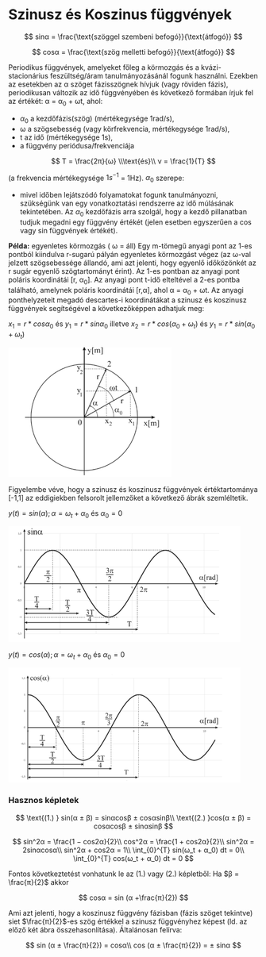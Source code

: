 # Szinusz és Koszinus függvények

$$
sinα = \frac{\text{szöggel szembeni befogó}}{\text{átfogó}}
$$

$$
cosα = \frac{\text{szög melletti befogó}}{\text{átfogó}}
$$

Periodikus függvények, amelyeket főleg a körmozgás és a kvázi-stacionárius feszültség/áram tanulmányozásánál fogunk használni. 
Ezekben az esetekben az α szöget fázisszögnek hívjuk (vagy röviden fázis), periodikusan
változik az idő függvényében és következő formában írjuk fel az értékét: α = α$_0$ + ωt, ahol:

- $α_0$ a kezdőfázis(szög) (mértékegysége 1rad/s),
- ω a szögsebesség (vagy körfrekvencia, mértékegysége 1rad/s),
- t az idő (mértékegysége 1s),
- a függvény periódusa/frekvenciája

$$
T = \frac{2π}{ω} \\\text{és}\\ ν = \frac{1}{T}
$$

(a frekvencia mértékegysége $1s^{− 1}$ = 1Hz).
$α_0$ szerepe:

- mivel időben lejátszódó folyamatokat fogunk tanulmányozni, szükségünk van egy
vonatkoztatási rendszerre az idő múlásának tekintetében. Az $α_0$ kezdőfázis arra
szolgál, hogy a kezdő pillanatban tudjuk megadni egy függvény értékét (jelen
esetben egyszerűen a cos vagy sin függvények értékét).

**Példa:** egyenletes körmozgás ( ω = áll)
Egy m-tömegű anyagi pont az 1-es pontból kiindulva r-sugarú pályán egyenletes körmozgást végez (az ω-val jelzett szögsebessége állandó, ami azt jelenti, hogy egyenlő időközönkét az r sugár egyenlő szögtartományt érint). Az 1-es pontban az anyagi pont poláris koordinátái [r, α$_0$]. Az anyagi pont t-idő elteltével a 2-es pontba található, amelynek poláris koordinátái [r,α], ahol α = α$_0$ + ωt.
Az anyagi ponthelyzeteit megadó descartes-i koordinátákat a szinusz és koszinusz függvények
segítségével a következőképpen adhatjuk meg:

$x_1 = r*cosα_0 \text{ és } y_1 = r*sinα_0$
illetve
$x_2 = r*cos(α_0 + ω_t) \text{ és }
 y_1 = r*sin(α_0 + ω_t)$

![Screenshot from 2023-11-12 16-38-52.png](Szinusz%20e%CC%81s%20Koszinus%20fu%CC%88ggve%CC%81nyek/Screenshot_from_2023-11-12_16-38-52.png)

Figyelembe véve, hogy a szinusz és koszinusz függvények értéktartománya [-1,1] az
eddigiekben felsorolt jellemzőket a következő ábrák szemléltetik.

$y(t) = sin(α); α = ω_t + α_0\text{ és } α_0 = 0$

![Screenshot from 2023-11-12 16-42-17.png](Szinusz%20e%CC%81s%20Koszinus%20fu%CC%88ggve%CC%81nyek/Screenshot_from_2023-11-12_16-42-17.png)

$y(t) = cos(α); α = ω_t + α_0 \text{ és } α_0 = 0$

![Screenshot from 2023-11-12 17-51-49.png](Szinusz%20e%CC%81s%20Koszinus%20fu%CC%88ggve%CC%81nyek/Screenshot_from_2023-11-12_17-51-49.png)

### Hasznos képletek

$$
\text{(1.) } sin(α ± β) = sinαcosβ ± cosαsinβ\\
\text{(2.) }cos(α ± β) = cosαcosβ ± sinαsinβ
$$

$$
sin^2α = \frac{1 − cos2α}{2}\\
cos^2α = \frac{1 + cos2α}{2}\\
sin^2α = 2sinαcosα\\
sin^2α + cos2α = 1\\
\int_{0}^{T} sin(ω_t + α_0) dt = 0\\
\int_{0}^{T} cos(ω_t + α_0) dt = 0
$$

Fontos következtetést vonhatunk le az (1.) vagy (2.) képletből:
Ha $β = \frac{π}{2}$ akkor

$$
cosα = sin (α +\frac{π}{2})
$$

Ami azt jelenti, hogy a koszinusz függvény fázisban (fázis szöget tekintve) siet $\frac{π}{2}$-es szög értékkel a szinusz függvényhez képest (ld. az előző két ábra összehasonlítása).
Általánosan felírva:

$$
sin (α ± \frac{π}{2}) = cosα\\
cos (α ± \frac{π}{2}) = ± sinα
$$